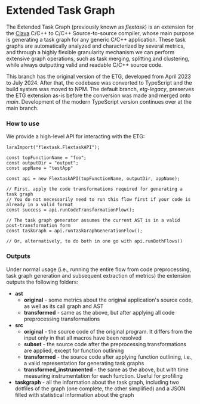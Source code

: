 # Extended Task Graph

The Extended Task Graph (previously known as _flextask_) is an extension for the [Clava](https://github.com/specs-feup/clava) C/C++ to C/C++ Source-to-source compiler, whose main purpose is generating a task graph for any generic C/C++ application. These task graphs are automatically analyzed and characterized by several metrics, and through a highly flexible granularity mechanism we can perform extensive graph operations, such as task merging, splitting and clustering, while always outputting valid and readable C/C++ source code.

This branch has the original version of the ETG, developed from April 2023 to July 2024. After that, the codebase was converted to TypeScript and the build system was moved to NPM. The default branch, _etg-legacy_, preserves the ETG extension as-is before the conversion was made and merged onto _main_. Development of the modern TypeScript version continues over at the main branch.

### How to use

We provide a high-level API for interacting with the ETG:

```
laraImport("flextask.FlextaskAPI");

const topFunctionName = "foo";
const outputDir = "output";
const appName = "testApp"

const api = new FlextaskAPI(topFunctionName, outputDir, appName);

// First, apply the code transformations required for generating a task graph
// You do not necessarily need to run this flow first if your code is already in a valid format
const success = api.runCodeTransformationFlow();

// The task graph generator assumes the current AST is in a valid post-transformation form
const taskGraph = api.runTaskGraphGenerationFlow();

// Or, alternatively, to do both in one go with api.runBothFlows()
```

### Outputs

Under normal usage (i.e., running the entire flow from code preprocessing, task graph generation and subsequent extraction of metrics) the extension outputs the following folders:

* **ast**
  * **original** - some metrics about the original application's source code, as well as its call graph and AST
  * **transformed** - same as the above, but after applying all code preprocessing transformations
* **src**
  * **original** - the source code of the original program. It differs from the input only in that all macros have been resolved
  * **subset** - the source code after the preprocessing transformations are applied, except for function outlining
  * **transformed** - the source code after applying function outlining, i.e., a valid representation for generating task graphs
  * **transformed_instrumented** - the same as the above, but with time measuring instrumentation for each function. Useful for profiling
* **taskgraph** - all the information about the task graph, including two dotfiles of the graph (one complete, the other simplified) and a JSON filled with statistical information about the graph
